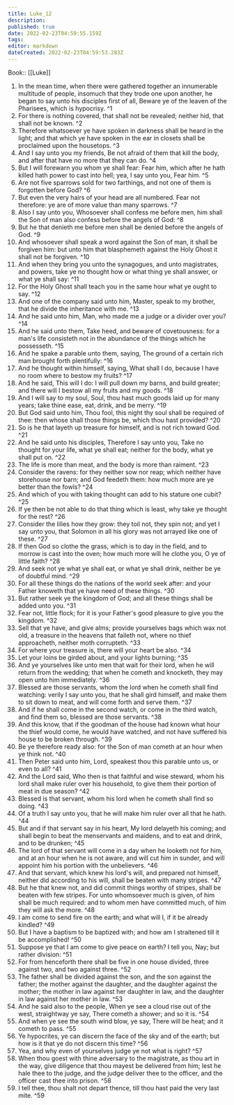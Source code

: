 ```yaml
---
title: Luke_12
description: 
published: true
date: 2022-02-23T04:59:55.159Z
tags: 
editor: markdown
dateCreated: 2022-02-23T04:59:53.283Z
---
```


 Book:: [[Luke]]
 1. In the mean time, when there were gathered together an innumerable multitude of people, insomuch that they trode one upon another, he began to say unto his disciples first of all, Beware ye of the leaven of the Pharisees, which is hypocrisy. ^1
 2. For there is nothing covered, that shall not be revealed; neither hid, that shall not be known. ^2
 3. Therefore whatsoever ye have spoken in darkness shall be heard in the light; and that which ye have spoken in the ear in closets shall be proclaimed upon the housetops. ^3
 4. And I say unto you my friends, Be not afraid of them that kill the body, and after that have no more that they can do. ^4
 5. But I will forewarn you whom ye shall fear: Fear him, which after he hath killed hath power to cast into hell; yea, I say unto you, Fear him. ^5
 6. Are not five sparrows sold for two farthings, and not one of them is forgotten before God? ^6
 7. But even the very hairs of your head are all numbered. Fear not therefore: ye are of more value than many sparrows. ^7
 8. Also I say unto you, Whosoever shall confess me before men, him shall the Son of man also confess before the angels of God: ^8
 9. But he that denieth me before men shall be denied before the angels of God. ^9
 10. And whosoever shall speak a word against the Son of man, it shall be forgiven him: but unto him that blasphemeth against the Holy Ghost it shall not be forgiven. ^10
 11. And when they bring you unto the synagogues, and unto magistrates, and powers, take ye no thought how or what thing ye shall answer, or what ye shall say: ^11
 12. For the Holy Ghost shall teach you in the same hour what ye ought to say. ^12
 13. And one of the company said unto him, Master, speak to my brother, that he divide the inheritance with me. ^13
 14. And he said unto him, Man, who made me a judge or a divider over you? ^14
 15. And he said unto them, Take heed, and beware of covetousness: for a man's life consisteth not in the abundance of the things which he possesseth. ^15
 16. And he spake a parable unto them, saying, The ground of a certain rich man brought forth plentifully: ^16
 17. And he thought within himself, saying, What shall I do, because I have no room where to bestow my fruits? ^17
 18. And he said, This will I do: I will pull down my barns, and build greater; and there will I bestow all my fruits and my goods. ^18
 19. And I will say to my soul, Soul, thou hast much goods laid up for many years; take thine ease, eat, drink, and be merry. ^19
 20. But God said unto him, Thou fool, this night thy soul shall be required of thee: then whose shall those things be, which thou hast provided? ^20
 21. So is he that layeth up treasure for himself, and is not rich toward God. ^21
 22. And he said unto his disciples, Therefore I say unto you, Take no thought for your life, what ye shall eat; neither for the body, what ye shall put on. ^22
 23. The life is more than meat, and the body is more than raiment. ^23
 24. Consider the ravens: for they neither sow nor reap; which neither have storehouse nor barn; and God feedeth them: how much more are ye better than the fowls? ^24
 25. And which of you with taking thought can add to his stature one cubit? ^25
 26. If ye then be not able to do that thing which is least, why take ye thought for the rest? ^26
 27. Consider the lilies how they grow: they toil not, they spin not; and yet I say unto you, that Solomon in all his glory was not arrayed like one of these. ^27
 28. If then God so clothe the grass, which is to day in the field, and to morrow is cast into the oven; how much more will he clothe you, O ye of little faith? ^28
 29. And seek not ye what ye shall eat, or what ye shall drink, neither be ye of doubtful mind. ^29
 30. For all these things do the nations of the world seek after: and your Father knoweth that ye have need of these things. ^30
 31. But rather seek ye the kingdom of God; and all these things shall be added unto you. ^31
 32. Fear not, little flock; for it is your Father's good pleasure to give you the kingdom. ^32
 33. Sell that ye have, and give alms; provide yourselves bags which wax not old, a treasure in the heavens that faileth not, where no thief approacheth, neither moth corrupteth. ^33
 34. For where your treasure is, there will your heart be also. ^34
 35. Let your loins be girded about, and your lights burning; ^35
 36. And ye yourselves like unto men that wait for their lord, when he will return from the wedding; that when he cometh and knocketh, they may open unto him immediately. ^36
 37. Blessed are those servants, whom the lord when he cometh shall find watching: verily I say unto you, that he shall gird himself, and make them to sit down to meat, and will come forth and serve them. ^37
 38. And if he shall come in the second watch, or come in the third watch, and find them so, blessed are those servants. ^38
 39. And this know, that if the goodman of the house had known what hour the thief would come, he would have watched, and not have suffered his house to be broken through. ^39
 40. Be ye therefore ready also: for the Son of man cometh at an hour when ye think not. ^40
 41. Then Peter said unto him, Lord, speakest thou this parable unto us, or even to all? ^41
 42. And the Lord said, Who then is that faithful and wise steward, whom his lord shall make ruler over his household, to give them their portion of meat in due season? ^42
 43. Blessed is that servant, whom his lord when he cometh shall find so doing. ^43
 44. Of a truth I say unto you, that he will make him ruler over all that he hath. ^44
 45. But and if that servant say in his heart, My lord delayeth his coming; and shall begin to beat the menservants and maidens, and to eat and drink, and to be drunken; ^45
 46. The lord of that servant will come in a day when he looketh not for him, and at an hour when he is not aware, and will cut him in sunder, and will appoint him his portion with the unbelievers. ^46
 47. And that servant, which knew his lord's will, and prepared not himself, neither did according to his will, shall be beaten with many stripes. ^47
 48. But he that knew not, and did commit things worthy of stripes, shall be beaten with few stripes. For unto whomsoever much is given, of him shall be much required: and to whom men have committed much, of him they will ask the more. ^48
 49. I am come to send fire on the earth; and what will I, if it be already kindled? ^49
 50. But I have a baptism to be baptized with; and how am I straitened till it be accomplished! ^50
 51. Suppose ye that I am come to give peace on earth? I tell you, Nay; but rather division: ^51
 52. For from henceforth there shall be five in one house divided, three against two, and two against three. ^52
 53. The father shall be divided against the son, and the son against the father; the mother against the daughter, and the daughter against the mother; the mother in law against her daughter in law, and the daughter in law against her mother in law. ^53
 54. And he said also to the people, When ye see a cloud rise out of the west, straightway ye say, There cometh a shower; and so it is. ^54
 55. And when ye see the south wind blow, ye say, There will be heat; and it cometh to pass. ^55
 56. Ye hypocrites, ye can discern the face of the sky and of the earth; but how is it that ye do not discern this time? ^56
 57. Yea, and why even of yourselves judge ye not what is right? ^57
 58. When thou goest with thine adversary to the magistrate, as thou art in the way, give diligence that thou mayest be delivered from him; lest he hale thee to the judge, and the judge deliver thee to the officer, and the officer cast thee into prison. ^58
 59. I tell thee, thou shalt not depart thence, till thou hast paid the very last mite. ^59
